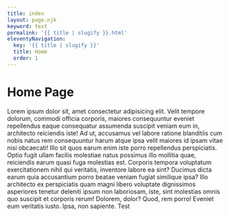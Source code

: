 ```yaml
---
title: index
layout: page.njk
keyword: test
permalink: '{{ title | slugify }}.html'
eleventyNavigation:
  key: '{{ title | slugify }}'
  title: Home
  order: 1
---
```

# Home Page

Lorem ipsum dolor sit, amet consectetur adipisicing elit. Velit tempore dolorum, commodi officia corporis, maiores consequuntur eveniet repellendus eaque consequatur assumenda suscipit veniam eum in, architecto reiciendis iste\! Ad ut, accusamus vel labore ratione blanditiis cum nobis natus rem consequuntur harum atque ipsa velit maiores id ipsam vitae nisi obcaecati\! Illo sit quos earum enim iste porro repellendus perspiciatis. Optio fugit ullam facilis molestiae natus possimus illo mollitia quae, reiciendis earum quasi fuga molestias est. Corporis tempora voluptatum exercitationem nihil qui veritatis, inventore labore ea sint? Ducimus dicta earum quia accusantium porro beatae veniam fugiat similique ipsa? Illo architecto ex perspiciatis quam magni libero voluptate dignissimos asperiores tenetur deleniti ipsum non laboriosam, iste, sint molestias omnis quo suscipit et corporis rerum\! Dolorem, dolor? Quod, rem porro\! Eveniet eum veritatis iusto. Ipsa, non sapiente. Test